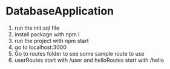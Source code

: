 # DatabaseApplication
1. run the init.sql file
2. install package with npm i
3. run the project with npm start
4. go to localhost:3000
5. Go to routes folder to see some sample route to use
6. userRoutes start with /user and helloRoutes start with /hello
